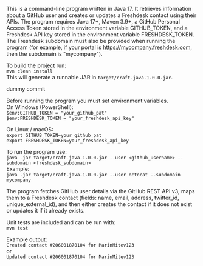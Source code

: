 This is a command-line program written in Java 17. It retrieves information about a GitHub user and creates or updates a
Freshdesk contact using their APIs. The program requires Java 17+, Maven 3.9+, a GitHub Personal Access Token stored in
the environment variable GITHUB_TOKEN, and a Freshdesk API key stored in the environment variable FRESHDESK_TOKEN. The
Freshdesk subdomain must also be provided when running the program (for example, if your portal
is https://mycompany.freshdesk.com, then the subdomain is "mycompany").

To build the project run:  
`mvn clean install`  
This will generate a runnable JAR in `target/craft-java-1.0.0.jar`.



dummy commit


Before running the program you must set environment variables.  
On Windows (PowerShell):  
`$env:GITHUB_TOKEN = "your_github_pat"`  
`$env:FRESHDESK_TOKEN = "your_freshdesk_api_key"`

On Linux / macOS:  
`export GITHUB_TOKEN=your_github_pat`  
`export FRESHDESK_TOKEN=your_freshdesk_api_key`

To run the program use:  
`java -jar target/craft-java-1.0.0.jar --user <github_username> --subdomain <freshdesk_subdomain>`  
Example:  
`java -jar target/craft-java-1.0.0.jar --user octocat --subdomain mycompany`

The program fetches GitHub user details via the GitHub REST API v3, maps them to a Freshdesk contact (fields: name,
email, address, twitter_id, unique_external_id), and then either creates the contact if it does not exist or updates it
if it already exists.

Unit tests are included and can be run with:  
`mvn test`

Example output:  
`Created contact #206001870104 for MarinMitev123`  
or  
`Updated contact #206001870104 for MarinMitev123`

